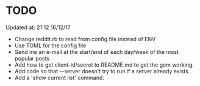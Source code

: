 # TODO

Updated at: 21:12 16/12/17

* Change reddit.rb to read from config file instead of ENV
* Use TOML for the config file
* Send me an e-mail at the start/end of each day/week of the most popular posts
* Add how to get client-id/secret to README.md to get the gem working.
* Add code so that --server doesn't try to run if a server already exists.
* Add a 'show current list' command.
